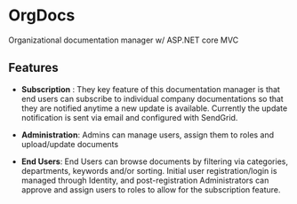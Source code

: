 # OrgDocs
Organizational documentation manager w/ ASP.NET core MVC


## Features

* **Subscription** : They key feature of this documentation manager is that end users can subscribe to individual company
documentations so that they are notified anytime a new update is available. Currently the update notification is sent via email and configured
with SendGrid. 

* **Administration**: Admins can manage users, assign them to roles and upload/update documents

* **End Users**: End Users can browse documents by  filtering via categories, departments, keywords and/or sorting. Initial user registration/login is managed
through Identity, and post-registration Administrators can approve and assign users to roles to allow for the subscription feature.




